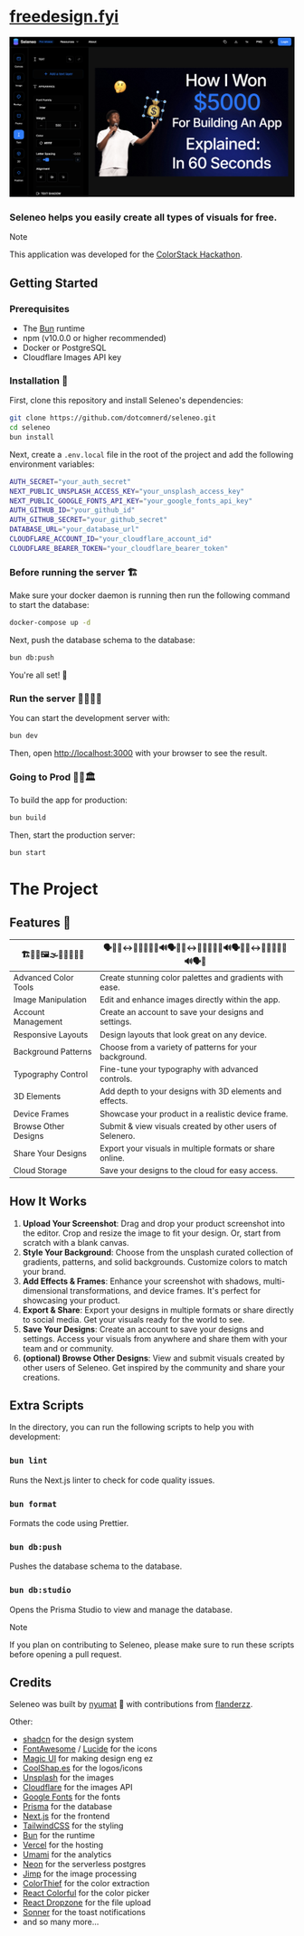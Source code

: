 # [freedesign.fyi](https://freedesign.fyi)
![freedesign.fyi](/public/studio-demo.webp)

### Seleneo helps you easily create all types of visuals for free.

> [!NOTE]
> This application was developed for the [ColorStack Hackathon](https://colorstack.notion.site/winter-break-hackathon-24).

## Getting Started

### Prerequisites

- The [Bun](https://bun.sh) runtime
- npm (v10.0.0 or higher recommended)
- Docker or PostgreSQL
- Cloudflare Images API key

### Installation 🐳

First, clone this repository and install Seleneo's dependencies:

```bash
git clone https://github.com/dotcomnerd/seleneo.git
cd seleneo
bun install
```

Next, create a `.env.local` file in the root of the project and add the following environment variables:

```bash
AUTH_SECRET="your_auth_secret"
NEXT_PUBLIC_UNSPLASH_ACCESS_KEY="your_unsplash_access_key"
NEXT_PUBLIC_GOOGLE_FONTS_API_KEY="your_google_fonts_api_key"
AUTH_GITHUB_ID="your_github_id"
AUTH_GITHUB_SECRET="your_github_secret"
DATABASE_URL="your_database_url"
CLOUDFLARE_ACCOUNT_ID="your_cloudflare_account_id"
CLOUDFLARE_BEARER_TOKEN="your_cloudflare_bearer_token"
```

### Before running the server 🏗

Make sure your docker daemon is running then run the following command to start the database:

```bash
docker-compose up -d
```

Next, push the database schema to the database:

```bash
bun db:push
```

You're all set! 🎉

### Run the server 🏃🏾‍♂️💨

You can start the development server with:

```bash
bun dev
```

Then, open [http://localhost:3000](http://localhost:3000) with your browser to see the result.

### Going to Prod 👷🏿🏛️

To build the app for production:

```bash
bun build
```

Then, start the production server:

```bash
bun start
```

# The Project

## Features 🚀

| 🏗️📱🎨🖼️🌫️📸🔐🧮📏🤩       | 🗣️💬🙂‍↔️🙅🏿‍♂️🫨🙊🔊🗣️💬🙂‍↔️🙅🏿‍♂️🫨🙊🔊🗣️💬🙂‍↔️🙅🏿‍♂️🫨🙊🔊🗣️💬          |
|------------------------|----------------------------------------------------------|
| Advanced Color Tools   | Create stunning color palettes and gradients with ease.  |
| Image Manipulation     | Edit and enhance images directly within the app.         |
| Account Management     | Create an account to save your designs and settings.     |
| Responsive Layouts     | Design layouts that look great on any device.            |
| Background Patterns    | Choose from a variety of patterns for your background.   |
| Typography Control     | Fine-tune your typography with advanced controls.        |
| 3D Elements            | Add depth to your designs with 3D elements and effects.  |
| Device Frames          | Showcase your product in a realistic device frame.       |
| Browse Other Designs   | Submit & view visuals created by other users of Selenero.|
| Share Your Designs     | Export your visuals in multiple formats or share online. |
| Cloud Storage          | Save your designs to the cloud for easy access.          |

## How It Works

1. **Upload Your Screenshot**: Drag and drop your product screenshot into the editor. Crop and resize the image to fit your design. Or, start from scratch with a blank canvas.
2. **Style Your Background**: Choose from the unsplash curated collection of gradients, patterns, and solid backgrounds. Customize colors to match your brand.
3. **Add Effects & Frames**: Enhance your screenshot with shadows, multi-dimensional transformations, and device frames. It's perfect for showcasing your product.
4. **Export & Share**: Export your designs in multiple formats or share directly to social media. Get your visuals ready for the world to see.
5. **Save Your Designs**: Create an account to save your designs and settings. Access your visuals from anywhere and share them with your team and or community.
6. **(optional) Browse Other Designs**: View and submit visuals created by other users of Seleneo. Get inspired by the community and share your creations.

## Extra Scripts

In the directory, you can run the following scripts to help you with development:

### `bun lint`

Runs the Next.js linter to check for code quality issues.

### `bun format`

Formats the code using Prettier.

### `bun db:push`

Pushes the database schema to the database.

### `bun db:studio`

Opens the Prisma Studio to view and manage the database.

> [!NOTE]
> If you plan on contributing to Seleneo, please make sure to run these scripts before opening a pull request.

## Credits

Seleneo was built by [nyumat](https://github.com/nyumat) 🫨 with contributions from [flanderzz](https://github.com/Flanderzz).

Other:
- [shadcn](https://ui.shadcn.com/) for the design system
- [FontAwesome](https://fontawesome.com) / [Lucide](https://lucide.dev) for the icons
- [Magic UI](https://magicui.design/) for making design eng ez
- [CoolShap.es](https://coolshap.es) for the logos/icons
- [Unsplash](https://unsplash.com) for the images
- [Cloudflare](https://cloudflare.com) for the images API
- [Google Fonts](https://fonts.google.com) for the fonts
- [Prisma](https://prisma.io) for the database
- [Next.js](https://nextjs.org) for the frontend
- [TailwindCSS](https://tailwindcss.com) for the styling
- [Bun](https://bun.sh) for the runtime
- [Vercel](https://vercel.com) for the hosting
- [Umami](https://umami.is) for the analytics
- [Neon](https://neon.tech/) for the serverless postgres
- [Jimp](https://github.com/oliver-moran/jimp) for the image processing
- [ColorThief](https://lokeshdhakar.com/projects/color-thief) for the color extraction
- [React Colorful](https://omgovich.github.io/react-colorful) for the color picker
- [React Dropzone](https://react-dropzone.js.org) for the file upload
- [Sonner](https://sonner.dev) for the toast notifications
- and so many more...
